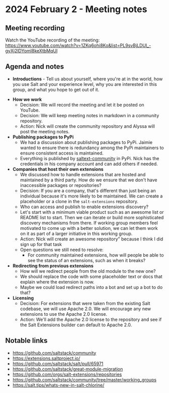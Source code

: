 # 2024 February 2 - Meeting notes

## Meeting recording

Watch the YouTube recording of the meeting: https://www.youtube.com/watch?v=1ZKq6ohi8Ko&list=PL9svBjLDUl_-gyXj2lDYomI8keXtbMqUl

## Agenda and notes

* **Introductions** - Tell us about yourself, where you're at in the world, how you use Salt and your experience level, why you are interested in this group, and what you hope to get out of it.
- **How we work**
  - Decision: We will record the meeting and let it be posted on YouTube.
  - Decision: We will keep meeting notes in markdown in a community repository.
  - Action: Nick will create the community repository and Alyssa will post the meeting notes.
- **Publishing packages to PyPi**
  - We had a discussion about publishing packages to PyPi. Jaimie wanted to ensure there is redundancy among the PyPi maintainers to ensure consistent access is maintained.
  - Everything is published by [saltext-community](https://pypi.org/user/saltext-community/) in PyPi. Nick has the credentials in his company account and can add others if needed.
- **Companies that host their own extensions**
  - We discussed how to handle extensions that are hosted and maintained by a third party. How do we ensure that we don't have inaccessible packages or repositories?
  - Decision: If you are a company, that's different than just being an individual because it's more likely to be maintained. We can create a placeholder or a clone in the `salt-extensions` repository.
  - Who can access and publish to enable extensions discovery?
  - Let's start with a minimum viable product such as an awesome list or README list to start. Then we can iterate or build more sophisticated discovery mechanisms from there. If working group members feel motivated to come up with a better solution, we can let them work on it as part of a larger initiative in this working group.
  - Action: Nick will create an awesome repository" because I think I did sign up for that task
  - Open questions we still need to resolve:
    - For community maintained extensions, how will people be able to see the status of an extensions, such as when it breaks?
- **Redirecting from previous extensions**
  - How will we redirect people from the old module to the new one?
  - We should replace the code with some placeholder text or docs that explain where the extension is now.
  - Maybe we could load redirect paths into a bot and set up a bot to do that?
- **Licensing**
  - Decision: For extensions that were taken from the existing Salt codebase, we will use Apache 2.0. We will encourage any new extensions to use the Apache 2.0 license.
  - Action: We'll add the Apache 2.0 license to the repository and see if the Salt Extensions builder can default to Apache 2.0.


## Notable links

- https://github.com/saltstack/community
- https://extensions.saltproject.io/
- https://github.com/saltstack/salt/pull/65971
- https://github.com/saltstack/great-module-migration
- https://github.com/orgs/salt-extensions/repositories
- https://github.com/saltstack/community/tree/master/working_groups
- https://salt.tips/whats-new-in-salt-chlorine/